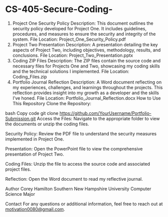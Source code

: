 # CS-405-Secure-Coding-
1. Project One Security Policy
Description: This document outlines the security policy developed for Project One. It includes guidelines, procedures, and measures to ensure the security and integrity of the system.
File Location: Project_One_Security_Policy.pdf
2. Project Two Presentation
Description: A presentation detailing the key aspects of Project Two, including objectives, methodology, results, and conclusions.
File Location: Project_Two_Presentation.pptx
3. Coding ZIP Files
Description: The ZIP files contain the source code and necessary files for Projects One and Two, showcasing my coding skills and the technical solutions I implemented.
File Location: Coding_Files.zip
4. Portfolio Journal Reflection
Description: A Word document reflecting on my experiences, challenges, and learnings throughout the projects. This reflection provides insight into my growth as a developer and the skills I’ve honed.
File Location: Portfolio_Journal_Reflection.docx
How to Use This Repository
Clone the Repository:

bash
Copy code
git clone https://github.com/YourUsername/Portfolio-Submission.git
Access the Files: Navigate to the appropriate folder to view the documents or unzip the coding files.

Security Policy: Review the PDF file to understand the security measures implemented in Project One.

Presentation: Open the PowerPoint file to view the comprehensive presentation of Project Two.

Coding Files: Unzip the file to access the source code and associated project files.

Reflection: Open the Word document to read my reflective journal.

Author
Corey Hamilton
Southern New Hampshire University
Computer Science Major

Contact
For any questions or additional information, feel free to reach out at motivation0080@gmail.com.

